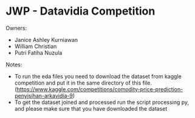 # JWP - Datavidia Competition

Owners:

- Janice Ashley Kurniawan
- William Christian
- Putri Fatiha Nuzula

Notes:

- To run the eda files you need to download the dataset from kaggle competition and put it in the same directory of this file. (https://www.kaggle.com/competitions/comodity-price-prediction-penyisihan-arkavidia-9)
- To get the dataset joined and processed run the script processing py, and please make sure that you have downloaded the dataset
